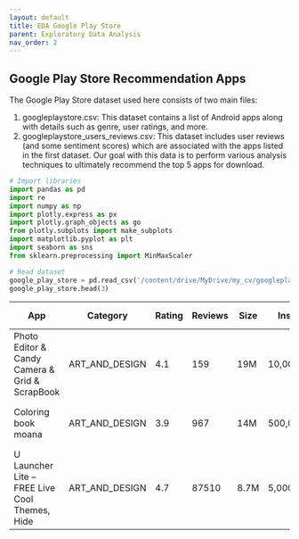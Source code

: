 ```yaml
---
layout: default
title: EDA Google Play Store 
parent: Exploratory Data Analysis
nav_order: 2
---
```


## Google Play Store Recommendation Apps
The Google Play Store dataset used here consists of two main files:
1. googleplaystore.csv: This dataset contains a list of Android apps along with details such as genre, user ratings, and more.
2. googleplaystore_users_reviews.csv: This dataset includes user reviews (and some sentiment scores) which are associated with the apps listed in the first dataset.
Our goal with this data is to perform various analysis techniques to ultimately recommend the top 5 apps for download.

```python
# Import libraries
import pandas as pd
import re
import numpy as np
import plotly.express as px
import plotly.graph_objects as go
from plotly.subplots import make_subplots
import matplotlib.pyplot as plt
import seaborn as sns
from sklearn.preprocessing import MinMaxScaler

# Read dataset
google_play_store = pd.read_csv('/content/drive/MyDrive/my_cv/googleplaystore - googleplaystore.csv')
google_play_store.head(3)
```
| App                                              | Category       | Rating | Reviews | Size  | Installs  | Type  | Price | Content Rating | Genres                     | Last Updated     | Current Ver | Android Ver      |
|-------------------------------------------------|--------------|--------|---------|------|----------|------|------|----------------|----------------------------|-----------------|-------------|----------------|
| Photo Editor & Candy Camera & Grid & ScrapBook | ART_AND_DESIGN | 4.1    | 159     | 19M  | 10,000+   | Free  | 0    | Everyone       | Art & Design               | January 7, 2018  | 1.0.0       | 4.0.3 and up    |
| Coloring book moana                              | ART_AND_DESIGN | 3.9    | 967     | 14M  | 500,000+  | Free  | 0    | Everyone       | Art & Design; Pretend Play | January 15, 2018 | 2.0.0       | 4.0.3 and up    |
| U Launcher Lite – FREE Live Cool Themes, Hide  | ART_AND_DESIGN | 4.7    | 87510   | 8.7M | 5,000,000+| Free  | 0    | Everyone       | Art & Design               | August 1, 2018   | 1.2.4       | 4.0.3 and up    |

